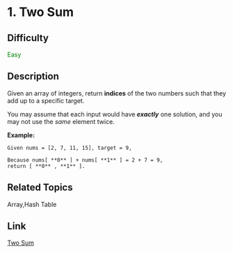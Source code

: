 # 1. Two Sum
## Difficulty

 <font color=green>Easy</font>

## Description

Given an array of integers, return **indices** of the two numbers such that
they add up to a specific target.

You may assume that each input would have **_exactly_** one solution, and you
may not use the _same_ element twice.

**Example:**
        
    Given nums = [2, 7, 11, 15], target = 9,
    
    Because nums[ **0** ] + nums[ **1** ] = 2 + 7 = 9,
    return [ **0** , **1** ].
    


## Related Topics

Array,Hash Table
## Link
[Two Sum](https://leetcode.com/problems/two-sum)
